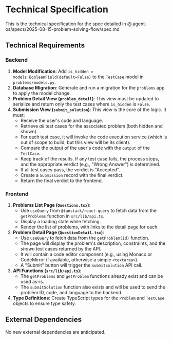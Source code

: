 # Technical Specification

This is the technical specification for the spec detailed in @.agent-os/specs/2025-08-15-problem-solving-flow/spec.md

## Technical Requirements

### Backend

1.  **Model Modification**: Add `is_hidden = models.BooleanField(default=False)` to the `TestCase` model in `problems/models.py`.
2.  **Database Migration**: Generate and run a migration for the `problems` app to apply the model change.
3.  **Problem Detail View (`problem_detail`)**: This view must be updated to serialize and return only the test cases where `is_hidden` is `False`.
4.  **Submission View (`submit_solution`)**: This view is the core of the logic. It must:
    *   Receive the user's code and language.
    *   Retrieve *all* test cases for the associated problem (both hidden and shown).
    *   For each test case, it will invoke the code execution service (which is out of scope to build, but this view will be its client).
    *   Compare the output of the user's code with the `output` of the `TestCase`.
    *   Keep track of the results. If any test case fails, the process stops, and the appropriate verdict (e.g., "Wrong Answer") is determined.
    *   If all test cases pass, the verdict is "Accepted".
    *   Create a `Submission` record with the final verdict.
    *   Return the final verdict to the frontend.

### Frontend

1.  **Problems List Page (`Questions.tsx`)**:
    *   Use `useQuery` from `@tanstack/react-query` to fetch data from the `getProblems` function in `src/lib/api.ts`.
    *   Display a loading state while fetching.
    *   Render the list of problems, with links to the detail page for each.
2.  **Problem Detail Page (`QuestionDetail.tsx`)**:
    *   Use `useQuery` to fetch data from the `getProblem(id)` function.
    *   The page will display the problem's description, constraints, and the *shown* test cases returned by the API.
    *   It will contain a code editor component (e.g., using Monaco or CodeMirror if available, otherwise a simple `<textarea>`).
    *   A "Submit" button will trigger the `submitSolution` API call.
3.  **API Functions (`src/lib/api.ts`)**:
    *   The `getProblems` and `getProblem` functions already exist and can be used as-is.
    *   The `submitSolution` function also exists and will be used to send the problem ID, code, and language to the backend.
4.  **Type Definitions**: Create TypeScript types for the `Problem` and `TestCase` objects to ensure type safety.

## External Dependencies

No new external dependencies are anticipated.
